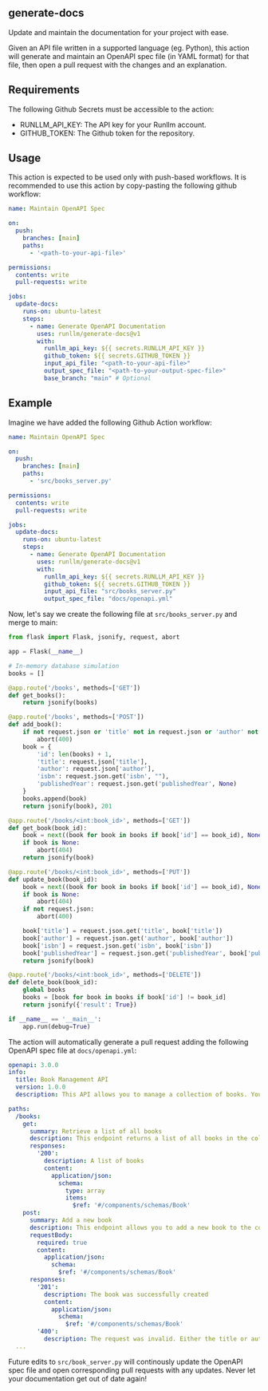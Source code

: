 ## generate-docs
Update and maintain the documentation for your project with ease. 

Given an API file written in a supported language (eg. Python), this action will generate and maintain an OpenAPI spec file (in YAML format)
for that file, then open a pull request with the changes and an explanation.

## Requirements
The following Github Secrets must be accessible to the action:

* RUNLLM_API_KEY: The API key for your Runllm account.
* GITHUB_TOKEN: The Github token for the repository.

## Usage
This action is expected to be used only with push-based workflows. It is recommended to use this action by copy-pasting the following github workflow:

```yaml
name: Maintain OpenAPI Spec

on:
  push:
    branches: [main]
    paths: 
      - '<path-to-your-api-file>'

permissions:
  contents: write
  pull-requests: write

jobs:
  update-docs:
    runs-on: ubuntu-latest
    steps:
      - name: Generate OpenAPI Documentation
        uses: runllm/generate-docs@v1
        with:
          runllm_api_key: ${{ secrets.RUNLLM_API_KEY }}
          github_token: ${{ secrets.GITHUB_TOKEN }}
          input_api_file: "<path-to-your-api-file>"
          output_spec_file: "<path-to-your-output-spec-file>"
          base_branch: "main" # Optional
```

## Example

Imagine we have added the following Github Action workflow:

```yaml
name: Maintain OpenAPI Spec

on:
  push:
    branches: [main]
    paths: 
      - 'src/books_server.py'

permissions:
  contents: write
  pull-requests: write

jobs:
  update-docs:
    runs-on: ubuntu-latest
    steps:
      - name: Generate OpenAPI Documentation
        uses: runllm/generate-docs@v1
        with:
          runllm_api_key: ${{ secrets.RUNLLM_API_KEY }}
          github_token: ${{ secrets.GITHUB_TOKEN }}
          input_api_file: "src/books_server.py"
          output_spec_file: "docs/openapi.yml"
```

Now, let's say we create the following file at `src/books_server.py` and merge to main:


```python
from flask import Flask, jsonify, request, abort

app = Flask(__name__)

# In-memory database simulation
books = []

@app.route('/books', methods=['GET'])
def get_books():
    return jsonify(books)

@app.route('/books', methods=['POST'])
def add_book():
    if not request.json or 'title' not in request.json or 'author' not in request.json:
        abort(400)
    book = {
        'id': len(books) + 1,
        'title': request.json['title'],
        'author': request.json['author'],
        'isbn': request.json.get('isbn', ""),
        'publishedYear': request.json.get('publishedYear', None)
    }
    books.append(book)
    return jsonify(book), 201

@app.route('/books/<int:book_id>', methods=['GET'])
def get_book(book_id):
    book = next((book for book in books if book['id'] == book_id), None)
    if book is None:
        abort(404)
    return jsonify(book)

@app.route('/books/<int:book_id>', methods=['PUT'])
def update_book(book_id):
    book = next((book for book in books if book['id'] == book_id), None)
    if book is None:
        abort(404)
    if not request.json:
        abort(400)

    book['title'] = request.json.get('title', book['title'])
    book['author'] = request.json.get('author', book['author'])
    book['isbn'] = request.json.get('isbn', book['isbn'])
    book['publishedYear'] = request.json.get('publishedYear', book['publishedYear'])
    return jsonify(book)

@app.route('/books/<int:book_id>', methods=['DELETE'])
def delete_book(book_id):
    global books
    books = [book for book in books if book['id'] != book_id]
    return jsonify({'result': True})

if __name__ == '__main__':
    app.run(debug=True)
```

The action will automatically generate a pull request adding the following OpenAPI spec file at `docs/openapi.yml`:

```yaml
openapi: 3.0.0
info:
  title: Book Management API
  version: 1.0.0
  description: This API allows you to manage a collection of books. You can add, retrieve, update, and delete books.

paths:
  /books:
    get:
      summary: Retrieve a list of all books
      description: This endpoint returns a list of all books in the collection. Each book is represented with its unique ID, title, author, ISBN, and the year it was published.
      responses:
        '200':
          description: A list of books
          content:
            application/json:
              schema:
                type: array
                items:
                  $ref: '#/components/schemas/Book'
    post:
      summary: Add a new book
      description: This endpoint allows you to add a new book to the collection. The title and author are required, while the ISBN and published year are optional.
      requestBody:
        required: true
        content:
          application/json:
            schema:
              $ref: '#/components/schemas/Book'
      responses:
        '201':
          description: The book was successfully created
          content:
            application/json:
              schema:
                $ref: '#/components/schemas/Book'
        '400':
          description: The request was invalid. Either the title or author was not provided.
  ...
```

Future edits to `src/book_server.py` will continously update the OpenAPI spec file and open corresponding pull requests with any updates. 
Never let your documentation get out of date again!